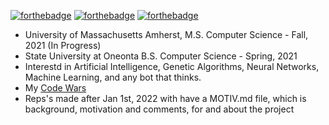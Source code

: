 [![forthebadge](https://forthebadge.com/images/badges/open-source.svg)](https://forthebadge.com)
[![forthebadge](https://forthebadge.com/images/badges/makes-people-smile.svg)](https://forthebadge.com)
[![forthebadge](https://forthebadge.com/images/badges/powered-by-black-magic.svg)](https://forthebadge.com)
* University of Massachusetts Amherst, M.S. Computer Science - Fall, 2021 (In Progress)
* State University at Oneonta B.S. Computer Science - Spring, 2021
* Interestd in Artificial Intelligence, Genetic Algorithms, Neural Networks, Machine Learning, and any bot that thinks.
* My <a href="https://www.codewars.com/users/hubertben">Code Wars</a>
* Reps's made after Jan 1st, 2022 with have a MOTIV.md file, which is background, motivation and comments, for and about the project
